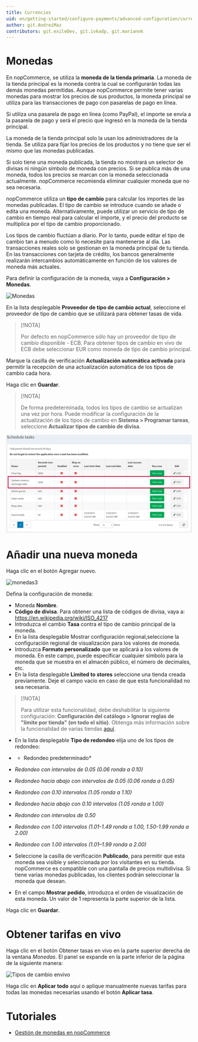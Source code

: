```yaml
---
title: Currencies
uid: en/getting-started/configure-payments/advanced-configuration/currencies
author: git.AndreiMaz
contributors: git.exileDev, git.ivkadp, git.mariannk
---
```


# Monedas

En nopCommerce, se utiliza la **moneda de la tienda primaria**. La moneda de la tienda principal es la moneda contra la cual se configurarán todas las demás monedas permitidas. Aunque nopCommerce permite tener varias monedas para mostrar los precios de sus productos, la moneda principal se utiliza para las transacciones de pago con pasarelas de pago en línea.

Si utiliza una pasarela de pago en línea (como PayPal), el importe se envía a la pasarela de pago y será el precio que ingresó en la moneda de la tienda principal.

La moneda de la tienda principal solo la usan los administradores de la tienda. Se utiliza para fijar los precios de los productos y no tiene que ser el mismo que las monedas publicadas.

Si solo tiene una moneda publicada, la tienda no mostrará un selector de divisas ni ningún símbolo de moneda con precios. Si se publica más de una moneda, todos los precios se marcan con la moneda seleccionada actualmente. nopCommerce recomienda eliminar cualquier moneda que no sea necesaria.

nopCommerce utiliza un **tipo de cambio**  para calcular los importes de las monedas publicadas. El tipo de cambio se introduce cuando se añade o edita una moneda. Alternativamente, puede utilizar un servicio de tipo de cambio en tiempo real para calcular el importe, y el precio del producto se multiplica por el tipo de cambio proporcionado.

Los tipos de cambio fluctúan a diario. Por lo tanto, puede editar el tipo de cambio tan a menudo como lo necesite para mantenerse al día. Las transacciones reales solo se gestionan en la moneda principal de tu tienda. En las transacciones con tarjeta de crédito, los bancos generalmente realizarán intercambios automáticamente en función de los valores de moneda más actuales.

Para definir la configuración de la moneda, vaya a **Configuración > Monedas**.

![Monedas](_static/monedas/monedas1.png)

En la lista desplegable **Proveedor de tipo de cambio actual**,  seleccione el proveedor de tipo de cambio que se utilizará para obtener tasas de vida.

> [!NOTA]
>
> Por defecto en nopCommerce sólo hay un proveedor de tipo de cambio disponible - ECB. Para obtener tipos de cambio en vivo de ECB debe seleccionar EUR como moneda de tipo de cambio principal.

Marque la casilla de verificación **Actualización automática activada**  para permitir la recepción de una actualización automática de los tipos de cambio cada hora.

Haga clic en **Guardar**.

> [!NOTA]
>
> De forma predeterminada, todos los tipos de cambio se actualizan una vez por hora. Puede modificar la configuración de la actualización de los tipos de cambio en  **Sistema > Programar tareas**, seleccione  **Actualizar tipos de cambio de divisa**.

![Tarea de programación](_static/currencies/tasks.jpg)
# Añadir una nueva moneda

Haga clic en el botón Agregar nuevo.

![monedas3](_static/monedas/monedas3.png)

Defina la configuración de moneda:

* Moneda  **Nombre**.
* **Código de divisa**. Para obtener una lista de códigos de divisa, vaya a: https://en.wikipedia.org/wiki/ISO_4217
* Introduzca el cambio  **Tasa**  contra el tipo de cambio principal de la moneda.
* En la lista desplegable Mostrar configuración regional,seleccione  la configuración regional de visualización para los valores de moneda.
* Introduzca  **Formato personalizado**  que se aplicará a los valores de moneda. En este campo, puede especificar cualquier símbolo para la moneda que se muestra en el almacén público, el número de decimales, etc.
* En la lista desplegable **Limited to stores**  seleccione una tienda creada previamente. Deje el campo vacío en caso de que esta funcionalidad no sea necesaria.
> [!NOTA]
>
> Para utilizar esta funcionalidad, debe deshabilitar la siguiente configuración:  **Configuración del catálogo > Ignorar reglas de "límite por tienda" (en todo el sitio)**. Obtenga más información sobre la funcionalidad de varias tiendas [aquí](xref:en/getting-started/advanced-configuration/multi-store).

* En la lista desplegable **Tipo de redondeo**  elija uno de los tipos de redondeo:
* * Redondeo predeterminado*
* *Redondeo con intervalos de 0.05 (0.06 ronda a 0.10)*
* *Redondeo hacia abajo con intervalos de 0.05 (0.06 ronda a 0.05)*
* *Redondeo con 0.10 intervalos (1.05 ronda a 1.10)*
* *Redondeo hacia abajo con 0.10 intervalos (1.05 ronda a 1.00)*
* *Redondeo con intervalos de 0.50*
* *Redondeo con 1.00 intervalos (1.01-1.49 ronda a 1.00, 1.50-1.99 ronda a 2.00)*
* *Redondeo con 1.00 intervalos (1.01–1.99 ronda a 2.00)*

* Seleccione la casilla de verificación **Publicado**,  para permitir que esta moneda sea visible y seleccionada por los visitantes en su tienda. nopCommerce es compatible con una pantalla de precios multidivisa. Si tiene varias monedas publicadas, los clientes podrán seleccionar la moneda que desean.
* En el campo **Mostrar pedido**, introduzca el orden de visualización de esta moneda. Un valor de 1 representa la parte superior de la lista.

Haga clic en **Guardar**.
# Obtener tarifas en vivo

Haga clic en el botón Obtener tasas en vivo en la parte superior derecha de la ventana *Monedas*.  El panel se expande en la parte inferior de la página de la siguiente manera:

![Tipos de cambio envivo](_static/monedas/live-rates.jpg)

Haga clic en **Aplicar todo**  aquí o aplique manualmente nuevas tarifas para todas las monedas necesarias usando el botón **Aplicar tasa**.  
# Tutoriales

* [Gestión de monedas en nopCommerce](https://www.youtube.com/watch?v=2nzVxGyc5-M)

